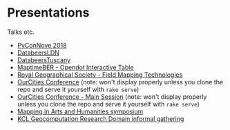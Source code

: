 # Presentations
Talks etc.


- [PyConNove 2018](https://miccferr.github.io/talks/pycon-it-18)
- [DatabeersLDN](https://miccferr.github.io/talks/databeers-ldn)
- [DatabeersTuscany](https://miccferr.github.io/talks/databeers-tusc-slides)
- [MaptimeBER - Opendot Interactive Table ](https://miccferr.github.io/interactive-table)
- [Royal Geographical Society - Field Mapping Technologies](https://miccferr.github.io/talks/rgs/#0)
- [OurCities Conference](https://miccferr.github.io/talks/ourcities-conference) (note: won't display properly unless you clone the repo and serve it yourself with `rake serve`)
- [OurCities Conference - Main Session](https://miccferr.github.io/talks/ourcities-main-conference) (note: won't display properly unless you clone the repo and serve it yourself with `rake serve`)
- [Mapping in Arts and Humanities symposium](https://miccferr.github.io/talks/mapping-arts-hums )
- [KCL Geocomputation Research Domain informal gathering](https://miccferr.github.io/talks/geocomp-slides)